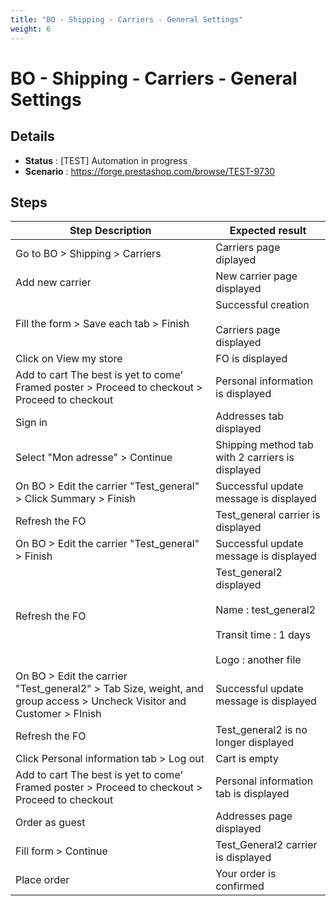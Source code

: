 ```yaml
---
title: "BO - Shipping - Carriers - General Settings"
weight: 6
---
```


# BO - Shipping - Carriers - General Settings
## Details
* **Status** : [TEST] Automation in progress
* **Scenario** : https://forge.prestashop.com/browse/TEST-9730

## Steps
| Step Description | Expected result |
| ----- | ----- |
| Go to BO > Shipping > Carriers | Carriers page diplayed |
| Add new carrier | New carrier page displayed |
| Fill the form > Save each tab > Finish | Successful creation<br><br>Carriers page displayed |
| Click on View my store | FO is displayed |
| Add to cart The best is yet to come' Framed poster > Proceed to checkout > Proceed to checkout | Personal information is displayed |
| Sign in | Addresses tab displayed |
| Select "Mon adresse" > Continue | Shipping method tab with 2 carriers is displayed |
| On BO > Edit the carrier "Test_general" > Click Summary > Finish | Successful update message is displayed |
| Refresh the FO | Test_general carrier is displayed |
| On BO > Edit the carrier "Test_general" > Finish | Successful update message is displayed |
| Refresh the FO | Test_general2 displayed<br><br>Name : test_general2<br><br>Transit time : 1 days<br><br>Logo : another file |
| On BO > Edit the carrier "Test_general2" > Tab Size, weight, and group access > Uncheck Visitor and Customer > FInish | Successful update message is displayed |
| Refresh the FO | Test_general2 is no longer displayed |
| Click Personal information tab > Log out | Cart is empty |
| Add to cart The best is yet to come' Framed poster > Proceed to checkout > Proceed to checkout | Personal information tab is displayed |
| Order as guest | Addresses page displayed |
| Fill form > Continue | Test_General2 carrier is displayed |
| Place order | Your order is confirmed |
